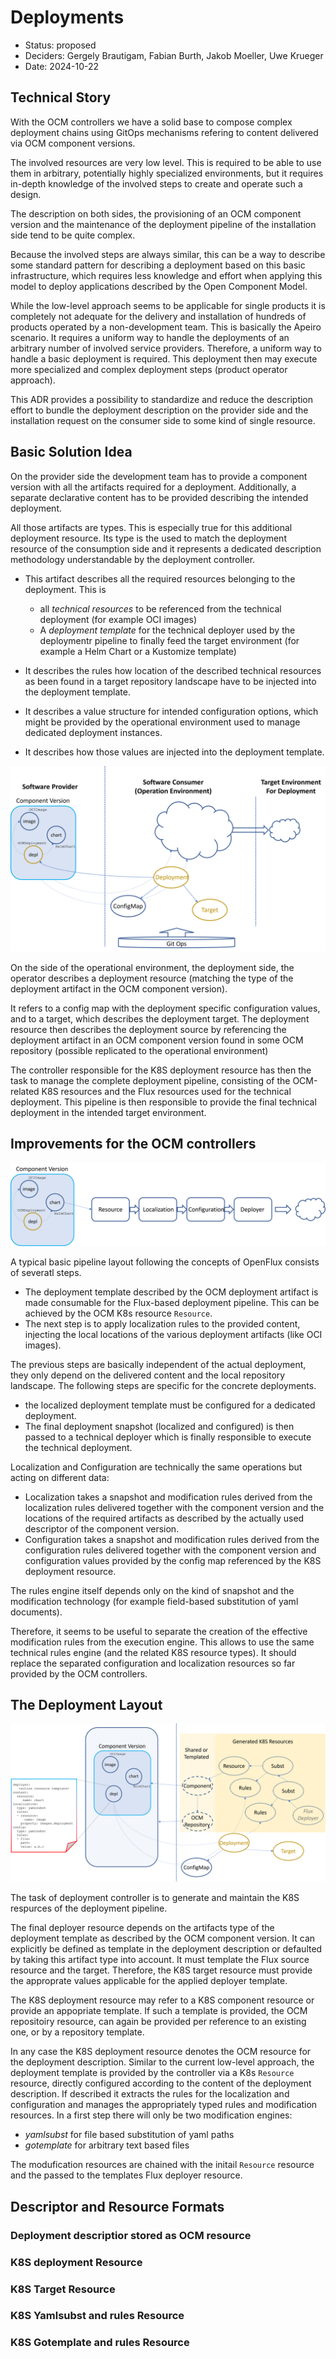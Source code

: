 # Deployments

* Status: proposed
* Deciders: Gergely Brautigam, Fabian Burth, Jakob Moeller, Uwe Krueger
* Date: 2024-10-22

## Technical Story

With the OCM controllers we have a solid base to compose complex deployment chains using GitOps mechanisms refering to content delivered via OCM component versions.

The involved resources are very low level. This is required to be able to
use them in arbitrary, potentially highly specialized environments, but it requires in-depth knowledge of the involved steps to create and operate such a design.

The description on both sides, the provisioning of an OCM component version and the maintenance of the deployment pipeline of the installation side tend to be quite complex.

Because the involved steps are always similar, this can be a way to describe some standard pattern for describing a deployment based on this basic infrastructure, which requires less knowledge and effort when applying this model to deploy applications described by the Open Component Model.

While the low-level approach seems to be applicable for single 
products it is completely not adequate for the delivery and installation of hundreds of products operated by a non-development team. This is basically the Apeiro scenario. It requires a uniform way to handle the deployments of an arbitrary number of involved service providers. Therefore, a uniform way to handle a basic deployment is required. This deployment then may execute more specialized and complex deployment steps (product operator approach).

This ADR provides a possibility to standardize and reduce the description effort to bundle the deployment description on the provider side and the installation request on the consumer side to some kind of single resource. 


## Basic Solution Idea

On the provider side the development team has to provide a component version with all the artifacts required for a deployment. Additionally,
a separate declarative content has to be provided describing the intended deployment.

All those artifacts are types. This is especially true for this additional deployment resource. Its type is the used to match the deployment resource of the consumption side and it represents a dedicated description methodology understandable by the deployment controller.

- This artifact describes all the required resources belonging to the deployment. This is
  - all *technical resources* to be referenced from the technical deployment (for example OCI images)
  - A *deployment template* for the technical deployer used by the deploymentr pipeline to finally feed the target environment (for example a Helm Chart or a Kustomize template)

- It describes the rules how location of the described technical resources as been found in a target repository landscape have to be injected into the deployment template.

- It describes a value structure for intended configuration options, which might be provided by the operational environment used to manage dedicated deployment instances.

- It describes how those values are injected into the deployment template.

![Basic Idea](Idea.png "Basic Idea")

On the side of the operational environment, the deployment side,
the operator describes a deployment resource (matching the type of the deployment artifact in the OCM component version).

It refers to a config map with the deployment specific configuration values, and to a target, which describes the deployment target.
The deployment resource then describes the deployment source by referencing the deployment artifact in an OCM component version
found in some OCM repository (possible replicated to the operational environment)

The controller responsible for the K8S deployment resource has then the task to manage the complete deployment pipeline, consisting of the OCM-related K8S resources and the Flux resources used for the technical deployment. This pipeline is then responsible to provide the final technical deployment in the intended target environment.

## Improvements for the OCM controllers

![Pipeline Overview](PipelineOverview.png "Pipeline Overview")

A typical basic pipeline layout following the concepts of OpenFlux consists of severatl steps. 
- The deployment template described by the OCM deployment artifact is made consumable for the Flux-based deployment pipeline. This can be achieved by the OCM K8s resource `Resource`.
- The next step is to apply localization rules to the provided content, injecting the local locations of the various deployment artifacts (like OCI images).

The previous steps are basically independent of the actual deployment, they only depend on the delivered content and the local repository landscape. The following steps are specific for the concrete deployments.

- the localized deployment template must be configured for a dedicated deployment.
- The final deployment snapshot (localized and configured) is then passed to a technical deployer which is finally responsible to execute the technical deployment.

Localization and Configuration are technically the same operations but acting on different data:
- Localization takes a snapshot and modification rules derived from the localization rules delivered together with the component version and the locations of the required artifacts as described by the actually used descriptor of the component version.
- Configuration takes a snapshot and modification rules derived from the configuration rules delivered together with the component version and configuration values provided by the config map referenced by the K8S deployment resource.

The rules engine itself depends only on the kind of snapshot and the modification technology (for example field-based substitution of yaml documents).

Therefore, it seems to be useful to separate the creation of the effective modification rules from the execution engine. This allows to use the same technical rules engine (and the related K8S resource types). It should replace the separated configuration and localization resources so far provided by the OCM controllers.

## The Deployment Layout

![Deployment Layout](Overview.png "Deployment Layout")

The task of deployment controller is to generate and maintain the K8S respurces of the deployment pipeline.

The final deployer resource depends on the artifacts type of the deployment template as described by the OCM component version.
It can explicitly be defined as template in the deployment description or defaulted by taking this artifact type into account.
It must template the Flux source resource and the target. Therefore,
the K8S target resource must provide the approprate values applicable for the applied deployer template.

The K8S deployment resource may refer to a K8S component resource or provide an appopriate template. If such a template is provided, the OCM repositoiry resource, can again be provided per reference to an existing one, or by a repository template.

In any case the K8S deployment resource denotes the OCM resource for the deployment description.
Similar to the current low-level approach, the deployment template is provided by the controller via a K8s `Resource` resource, directly configured according to the content of the deployment description. If described it extracts the rules for the localization and configuration and manages the appropriately typed rules and modification resources. In a first step there will only be two modification engines:
- *yamlsubst* for file based substitution of yaml paths
- *gotemplate* for arbitrary text based files

The modufication resources are chained with the initail `Resource` resource and the passed to the templates Flux deployer resource.

## Descriptor and Resource Formats

### Deployment descriptior stored as OCM resource

### K8S deployment Resource

### K8S Target Resource

### K8S Yamlsubst and rules Resource

### K8S Gotemplate and rules Resource



